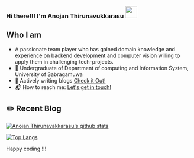 
### Hi there!!! I'm Anojan Thirunavukkarasu <img src="https://github.com/blackcater/blackcater/raw/master/images/Hi.gif" height="32" />

## Who I am

- A passionate team player who has gained domain knowledge and experience on backend development and computer vision willing to apply them in challenging tech-projects.
- 🎤 Undergraduate of Department of computing and Information System, University of Sabragamuwa
- 💬 Actively writing blogs [Check it Out!](https://medium.com/@anojan1996)
- 📬 How to reach me: <a href="mailto:anojan2012@gmail.com">Let's get in touch!</a>



## ✏️ Recent Blog


 [![Anojan Thirunavakkarasu's github stats](https://github-readme-stats.vercel.app/api?username=anojan1996&count_private=true&show_icons=true&theme=dracula)](https://github.com/anojan1996/github-readme-stats)
 
 
[![Top Langs](https://github-readme-stats.vercel.app/api/top-langs/?username=anojan1996&layout=compact&count_private=true&show_icons=true&theme=dracula)](https://github.com/anojan1996/github-readme-stats)


Happy coding !!!


